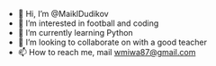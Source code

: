 - 👋 Hi, I’m @MaiklDudikov
- 👀 I’m interested in football and coding
- 🌱 I’m currently learning Python
- 💞️ I’m looking to collaborate on with a good teacher
- 📫 How to reach me, mail wmiwa87@gmail.com

<!---
MaiklDudikov/MaiklDudikov is a ✨ special ✨ repository because its `README.md` (this file) appears on your GitHub profile.
You can click the Preview link to take a look at your changes.
--->
